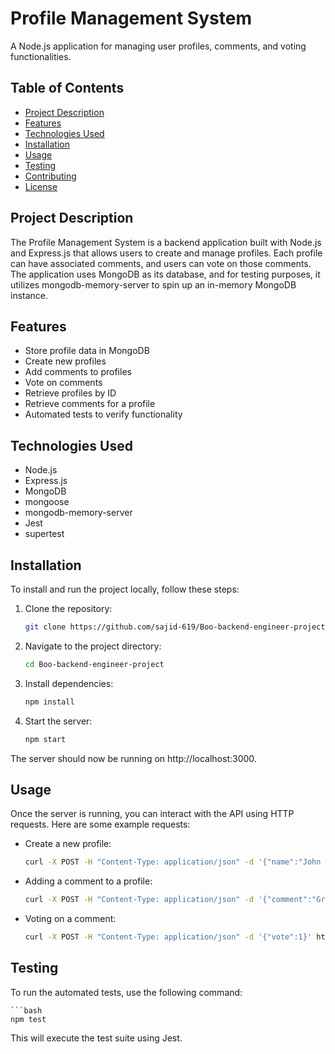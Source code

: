 # Profile Management System

A Node.js application for managing user profiles, comments, and voting functionalities.

## Table of Contents

- [Project Description](#project-description)
- [Features](#features)
- [Technologies Used](#technologies-used)
- [Installation](#installation)
- [Usage](#usage)
- [Testing](#testing)
- [Contributing](#contributing)
- [License](#license)

## Project Description

The Profile Management System is a backend application built with Node.js and Express.js that allows users to create and manage profiles. Each profile can have associated comments, and users can vote on those comments. The application uses MongoDB as its database, and for testing purposes, it utilizes mongodb-memory-server to spin up an in-memory MongoDB instance.

## Features

- Store profile data in MongoDB
- Create new profiles
- Add comments to profiles
- Vote on comments
- Retrieve profiles by ID
- Retrieve comments for a profile
- Automated tests to verify functionality

## Technologies Used

- Node.js
- Express.js
- MongoDB
- mongoose
- mongodb-memory-server
- Jest
- supertest

## Installation

To install and run the project locally, follow these steps:

1. Clone the repository:

   ```bash
   git clone https://github.com/sajid-619/Boo-backend-engineer-project.git

2. Navigate to the project directory:

    ```bash
    cd Boo-backend-engineer-project

3. Install dependencies:

    ```bash
    npm install

4. Start the server:

    ```bash
    npm start

The server should now be running on http://localhost:3000.

## Usage

Once the server is running, you can interact with the API using HTTP requests. Here are some example requests:

- Create a new profile:

    ```bash
    curl -X POST -H "Content-Type: application/json" -d '{"name":"John Doe", "description":"Lorem ipsum"}' http://localhost:3000/profiles

- Adding a comment to a profile:

    ```bash
    curl -X POST -H "Content-Type: application/json" -d '{"comment":"Great profile!"}' http://localhost:3000/profiles/PROFILE_ID/comments

- Voting on a comment:

    ```bash
    curl -X POST -H "Content-Type: application/json" -d '{"vote":1}' http://localhost:3000/profiles/PROFILE_ID/comments/COMMENT_ID/vote

## Testing

To run the automated tests, use the following command:

    ```bash
    npm test

This will execute the test suite using Jest.


